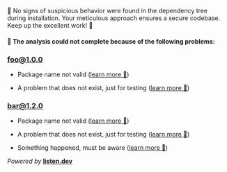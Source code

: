 
🌟 No signs of suspicious behavior were found in the dependency tree during installation. Your meticulous approach ensures a secure codebase. Keep up the excellent work! 🚀

#### :triangular_flag_on_post: The analysis could not complete because of the following problems:


### <b><a href="https://verdicts.listen.dev/npm/foo/1.0.0">foo@1.0.0</a></b><br>




- Package name not valid (<a href="https://listen.dev/probs/invalid-name">learn more :link:</a>)



- A problem that does not exist, just for testing (<a href="https://listen.dev/probs/does-not-exist">learn more :link:</a>)




### <b><a href="https://verdicts.listen.dev/npm/bar/1.2.0">bar@1.2.0</a></b><br>




- Package name not valid (<a href="https://listen.dev/probs/invalid-name">learn more :link:</a>)



- A problem that does not exist, just for testing (<a href="https://listen.dev/probs/does-not-exist">learn more :link:</a>)



- Something happened, must be aware (<a href="https://listen.dev/probs/something-something">learn more :link:</a>)




<i>Powered by</i> <b><a href="https://listen.dev">listen.dev</a> <img height=14 src="https://listen.dev/assets/images/dolphin-noborder.png"></b>
